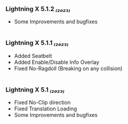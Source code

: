 ### Lightning X 5.1.2 _₍₂₀₂₃₎_
- Some Improvements and bugfixes

#

### Lightning X 5.1.1 _₍₂₀₂₃₎_
- Added Seatbelt 
- Added Enable/Disable Info Overlay 
- Fixed No-Ragdoll (Breaking on any collision)

#

### Lightning X 5.1 _₍₂₀₂₃₎_
- Fixed No-Clip direction 
- Fixed Translation Loading 
- Some Improvements and bugfixes
